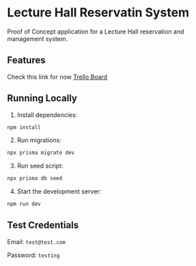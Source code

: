 # Lecture Hall Reservatin System

Proof of Concept application for a Lecture Hall reservation and management system.

## Features

Check this link for now [Trello Board](https://trello.com/b/reFLr5yb/lecture-hall)

## Running Locally

1. Install dependencies:

```sh
npm install
```

2. Run migrations:

```sh
npx prisma migrate dev
```

3. Run seed script:

```sh
npx prisma db seed
```

4. Start the development server:

```sh
npm run dev
```

## Test Credentials

Email: `test@test.com`

Password: `testing`

